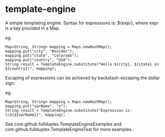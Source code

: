 template-engine
===============

A simple templating engine. Syntax for expressions is: ${expr}, where expr is a key provided in a Map.

eg.

    Map<String, String> mapping = Maps.newHashMap();
    mapping.put("city", "Boulder");
    mapping.put("state", "Colorado");
    mapping.put("country", "USA");
    String result = TemplateEngine.substitute("Hello ${city}, ${state} in ${country}!", mapping);

Escaping of expressions can be achieved by backslash-escaping the dollar sign:

eg.

    Map<String, String> mapping = Maps.newHashMap();
    mapping.put("varName", "x");
    String result = TemplateEngine.substitute("Expression is: \\${${varName}}", mapping);

See com.github.fullduplex.TemplateEngineExamples and com.github.fullduplex.TemplateEngineTest for more examples.


